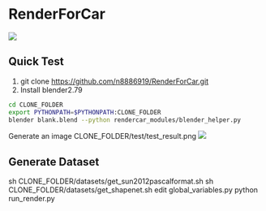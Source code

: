 # RenderForCar
![](https://i.imgur.com/BQvjIBh.jpg)

## Quick Test
1. git clone https://github.com/n8886919/RenderForCar.git
2. Install blender2.79
```sh
cd CLONE_FOLDER
export PYTHONPATH=$PYTHONPATH:CLONE_FOLDER
blender blank.blend --python rendercar_modules/blender_helper.py
```
Generate an image
CLONE_FOLDER/test/test_result.png
![](https://i.imgur.com/45B9lFn.png)
## Generate Dataset
sh CLONE_FOLDER/datasets/get_sun2012pascalformat.sh
sh CLONE_FOLDER/datasets/get_shapenet.sh
edit global_variables.py
python run_render.py


